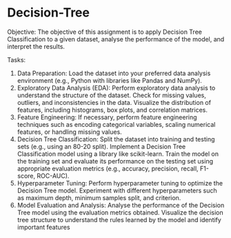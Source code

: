 # Decision-Tree

Objective:
The objective of this assignment is to apply Decision Tree Classification to a given dataset, analyse the performance of the model, and interpret the results.

Tasks:
1. Data Preparation:
Load the dataset into your preferred data analysis environment (e.g., Python with libraries like Pandas and NumPy).
2. Exploratory Data Analysis (EDA):
Perform exploratory data analysis to understand the structure of the dataset.
Check for missing values, outliers, and inconsistencies in the data.
Visualize the distribution of features, including histograms, box plots, and correlation matrices.
3. Feature Engineering:
If necessary, perform feature engineering techniques such as encoding categorical variables, scaling numerical features, or handling missing values.
4. Decision Tree Classification:
Split the dataset into training and testing sets (e.g., using an 80-20 split).
Implement a Decision Tree Classification model using a library like scikit-learn.
Train the model on the training set and evaluate its performance on the testing set using appropriate evaluation metrics (e.g., accuracy, precision, recall, F1-score, ROC-AUC).
5. Hyperparameter Tuning:
Perform hyperparameter tuning to optimize the Decision Tree model. Experiment with different hyperparameters such as maximum depth, minimum samples split, and criterion.
6. Model Evaluation and Analysis:
Analyse the performance of the Decision Tree model using the evaluation metrics obtained.
Visualize the decision tree structure to understand the rules learned by the model and identify important features
